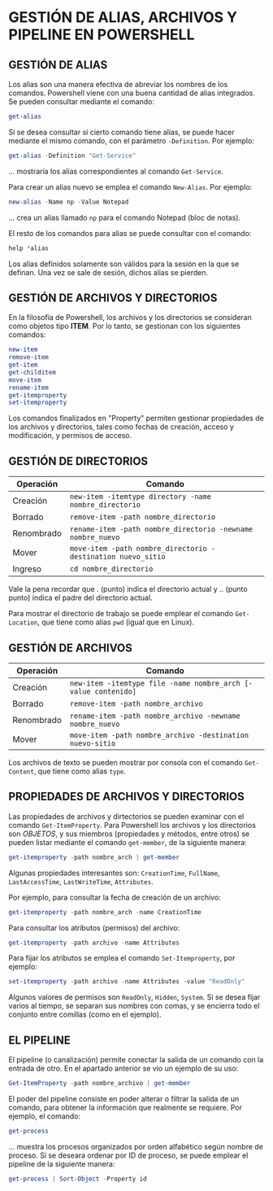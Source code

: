 # GESTIÓN DE ALIAS, ARCHIVOS Y PIPELINE EN POWERSHELL

## GESTIÓN DE ALIAS

Los alias son una manera efectiva de abreviar los nombres de los comandos.
Powershell viene con una buena cantidad de alias integrados. Se pueden
consultar mediante el comando:

```powershell
get-alias
```

Si se desea consultar si cierto comando tiene alias, se puede hacer mediante
el mismo comando, con el parámetro ``-Definition``. Por ejemplo:

```powershell
get-alias -Definition "Get-Service"
```

... mostraría los alias correspondientes al comando ``Get-Service``.

Para crear un alias nuevo se emplea el comando ``New-Alias``. Por ejemplo:

```powershell
new-alias -Name np -Value Notepad
```

... crea un alias llamado ``np`` para el comando Notepad (bloc de notas).

El resto de los comandos para alias se puede consultar con el comando:

```powershell
help *alias
```

Los alias definidos solamente son válidos para la sesión en la que se definan.
Una vez se sale de sesión, dichos alias se pierden.

## GESTIÓN DE ARCHIVOS Y DIRECTORIOS

En la filosofía de Powershell, los archivos y los directorios se consideran
como objetos tipo **ITEM**. Por lo tanto, se gestionan con los siguientes
comandos:

```powershell
new-item
remove-item
get-item
get-childitem
move-item
rename-item
get-itemproperty
set-itemproperty
```

Los comandos finalizados en "Property" permiten gestionar propiedades de los
archivos y directorios, tales como fechas de creación, acceso y modificación,
y permisos de acceso.

## GESTIÓN DE DIRECTORIOS

Operación | Comando
--------- | -------
Creación        | ``new-item -itemtype directory -name nombre_directorio``
Borrado         | ``remove-item -path nombre_directorio``
Renombrado      | ``rename-item -path nombre_directorio -newname nombre_nuevo``
Mover           | ``move-item -path nombre_directorio -destination nuevo_sitio``
Ingreso         | ``cd nombre_directorio``

Vale la pena recordar que . (punto) indica el directorio actual y .. (punto
punto) indica el padre del directorio actual.

Para mostrar el directorio de trabajo se puede emplear el comando
``Get-Location``, que tiene como alias ``pwd`` (igual que en Linux).

## GESTIÓN DE ARCHIVOS

Operación | Comando
--------- | -------
Creación        | ``new-item -itemtype file -name nombre_arch [-value contenido]``
Borrado         | ``remove-item -path nombre_archivo``
Renombrado      | ``rename-item -path nombre_archivo -newname nombre_nuevo``
Mover           | ``move-item -path nombre_archivo -destination nuevo-sitio``

Los archivos de texto se pueden mostrar por consola con el comando
``Get-Content``, que tiene como alias ``type``.

## PROPIEDADES DE ARCHIVOS Y DIRECTORIOS

Las propiedades de archivos y dirtectorios se pueden examinar con el comando
``Get-ItemProperty``. Para Powershell los archivos y los directorios
son *OBJETOS*, y sus miembros (propiedades y métodos, entre otros) se pueden
listar mediante el comando ``get-member``, de la siguiente manera:

```powershell
get-itemproperty -path nombre_arch | get-member
```

Algunas propiedades interesantes son: ``CreationTime``, ``FullName``, 
``LastAccessTime``, ``LastWriteTime``, ``Attributes``.

Por ejemplo, para consultar la fecha de creación de un archivo:

```powershell
get-itemproperty -path nombre_arch -name CreationTime
```

Para consultar los atributos (permisos) del archivo:

```powershell
get-itemproperty -path archivo -name Attributes
```

Para fijar los atributos se emplea el comando ``Set-Itemproperty``, por ejemplo:

```powershell
set-itemproperty -path archivo -name Attributes -value "ReadOnly"
```

Algunos valores de permisos son ``ReadOnly``, ``Hidden``, ``System``. Si se
desea fijar varios al tiempo, se separan sus nombres con comas,
y se encierra todo el conjunto entre comillas (como en el ejemplo).

## EL PIPELINE

El pipeline (o canalización) permite conectar la salida de un comando con la
entrada de otro. En el apartado anterior se vio un ejemplo de su uso:

```powershell
Get-ItemProperty -path nombre_archivo | get-member
```

El poder del pipeline consiste en poder alterar o filtrar la salida de un
comando, para obtener la información que realmente se requiere. Por ejemplo,
el comando:

```powershell
get-process
```

... muestra los procesos organizados por orden alfabético según nombre de
proceso. Si se deseara ordenar por ID de proceso, se puede emplear el pipeline
de la siguiente manera:

```powershell
get-process | Sort-Object -Property id
```
